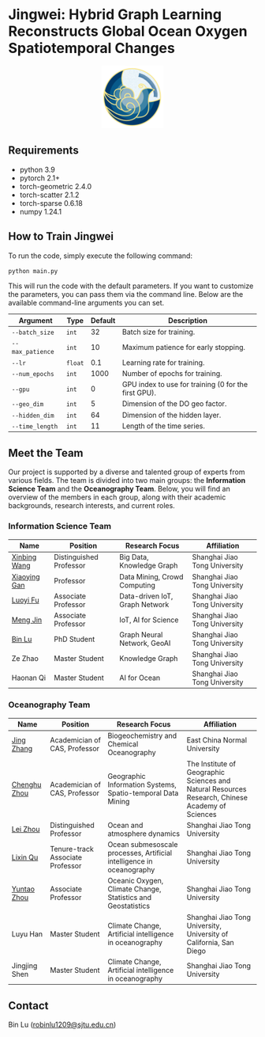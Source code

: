 # Jingwei: Hybrid Graph Learning Reconstructs Global Ocean Oxygen Spatiotemporal Changes

<div align="center">
  <img src="https://github.com/RobinLu1209/Jingwei/blob/main/readme_file/jingwei_logo.jpg" alt="Logo" width="25%" />
</div>

## Requirements
- python 3.9
- pytorch 2.1+
- torch-geometric 2.4.0
- torch-scatter 2.1.2
- torch-sparse 0.6.18
- numpy 1.24.1

## How to Train Jingwei

To run the code, simply execute the following command:

```bash
python main.py
```

This will run the code with the default parameters. If you want to customize the parameters, you can pass them via the command line. Below are the available command-line arguments you can set.

| Argument             | Type     | Default  | Description                                           |
|----------------------|----------|----------|-------------------------------------------------------|
| `--batch_size`        | `int`    | 32       | Batch size for training.                              |
| `--max_patience`      | `int`    | 10       | Maximum patience for early stopping.                 |
| `--lr`                | `float`  | 0.1      | Learning rate for training.                          |
| `--num_epochs`        | `int`    | 1000     | Number of epochs for training.                       |
| `--gpu`               | `int`    | 0        | GPU index to use for training (0 for the first GPU). |
| `--geo_dim`           | `int`    | 5        | Dimension of the DO geo factor.                      |
| `--hidden_dim`        | `int`    | 64       | Dimension of the hidden layer.                       |
| `--time_length`       | `int`    | 11       | Length of the time series.                           |

## Meet the Team

Our project is supported by a diverse and talented group of experts from various fields. The team is divided into two main groups: the **Information Science Team** and the **Oceanography Team**. Below, you will find an overview of the members in each group, along with their academic backgrounds, research interests, and current roles.

### Information Science Team

| Name | Position| Research Focus | Affiliation |
|------|---------|----------------|-------------|
|[Xinbing Wang](https://www.cs.sjtu.edu.cn/~wang-xb/)|Distinguished Professor|Big Data, Knowledge Graph|Shanghai Jiao Tong University|
|[Xiaoying Gan](https://xiaoyinggan.acemap.info/index.html)|Professor|Data Mining, Crowd Computing|Shanghai Jiao Tong University|
|[Luoyi Fu](https://www.cs.sjtu.edu.cn/~fu-ly/index.html)|Associate Professor|Data-driven IoT, Graph Network|Shanghai Jiao Tong University|
|[Meng Jin](https://yume-sjtu.github.io/)|Associate Professor|IoT, AI for Science|Shanghai Jiao Tong University|
|[Bin Lu](https://robinlu1209.github.io/)|PhD Student|Graph Neural Network, GeoAI|Shanghai Jiao Tong University|
|Ze Zhao|Master Student|Knowledge Graph|Shanghai Jiao Tong University|
|Haonan Qi|Master Student|AI for Ocean|Shanghai Jiao Tong University|

### Oceanography Team
| Name | Position| Research Focus | Affiliation |
|------|---------|----------------|-------------|
|[Jing Zhang](https://www.researchgate.net/profile/Jing-Zhang-583)|Academician of CAS, Professor| Biogeochemistry and Chemical Oceanography|East China Normal University|
|[Chenghu Zhou](http://english.igsnrr.cas.cn/sourcedb/yw_30508/scientists/En_sklreis/202012/t20201211_456387.html)|Academician of CAS, Professor|Geographic Information Systems, Spatio-temporal Data Mining|The Institute of Geographic Sciences and Natural Resources Research, Chinese Academy of Sciences|
|[Lei Zhou](https://soo-old.sjtu.edu.cn/en/szjyry/3593.html)|Distinguished Professor|Ocean and atmosphere dynamics|Shanghai Jiao Tong University|
|[Lixin Qu](https://soo-old.sjtu.edu.cn/en/szjyry/4416.html)|Tenure-track Associate Professor|Ocean submesoscale processes, Artificial intelligence in oceanography|Shanghai Jiao Tong University|
|[Yuntao Zhou](https://soo-old.sjtu.edu.cn/en/szjyry/4030.html)|Associate Professor|Oceanic Oxygen, Climate Change, Statistics and Geostatistics|Shanghai Jiao Tong University|
|Luyu Han|Master Student|Climate Change, Artificial intelligence in oceanography|Shanghai Jiao Tong University, University of California, San Diego|
|Jingjing Shen|Master Student|Climate Change, Artificial intelligence in oceanography|Shanghai Jiao Tong University|


## Contact

Bin Lu (robinlu1209@sjtu.edu.cn)
